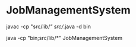 # JobManagementSystem


javac -cp "src/lib/*" src/*.java -d bin



java -cp "bin;src/lib/*" JobManagementSystem

